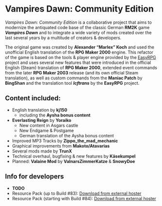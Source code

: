 # Vampires Dawn: Community Edition

*Vampires Dawn: Community Edition* is a collaborative project that aims to modernize the antiquated code base of the classic German **RM2K** game ***Vampires Dawn*** and to integrate a wide variety of mods created over the last several years by a multitude of creators & developers.

The original game was created by **Alexander “Marlex” Koch** and used the unofficial English translation of the **RPG Maker 2000** engine.
This refactor of the game is based on the tools & player engine provided by the [EasyRPG](https://github.com/EasyRPG/Player) project and uses several new features that were introduced in the official English (Steam) translation of **RPG Maker 2000**, extended event commands from the later **RPG Maker 2003** release (and its own official Steam translation), as well as custom commands from the **Maniac Patch** by **BingShan** and the translation tool ***lcftrans*** by the **EasyRPG** project.

## Content included:

+ English translation by **kj150**
   * including the **Aysha bonus content**
+ **Everlasting Reign** by **Yoraiko**
   * New content in Asgars castle
   * New Endgame & Postgame
   * German translation of the Aysha bonus content
+ Improved MP3 Tracks by **Zippo_the_mad_mechanic**
+ Graphical improvements from **Makoto/Atavarias**
+ Several mods made by **TrunX**
+ Technical overhaul, bugfixing & new features by **Käsekumpel**
+ Planned: **Valaine Mod** by **ValnarsZimmerKatze** & **SnowyDoe**


## Info for developers
+ **TODO**
+ Resource Pack (up to Build #83): [Download from external hoster](https://mega.nz/file/MEQSCAqS#HvevOOLVdH3VgiucgeAIlQ9WT3pp--zsqdiv8rOAjQo)
+ Resource Pack (starting with Build #84): [Download from external hoster](https://mega.nz/file/sdBhXYqA#67eTjefIzUeF-RBTrvhPSIqLa_-D95ryh9Egk9BRGlo)
